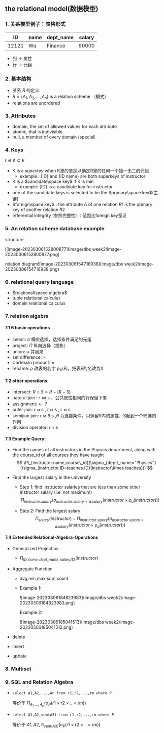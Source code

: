 ## the relational model(数据模型)

### 1. 关系模型例子：表格形式

| ID    | name | dept_name | salary |
| ----- | ---- | --------- | ------ |
| 12121 | Wu   | Finance   | 90000  |

- 列 $\rightarrow$ 属性
- 行 $\rightarrow$ 元组

### 2. 基本结构

- 关系 $R$ 的定义 
- $R=(A_1,A_2,...,A_n)$ is a relation scheme （模式）
- relations are unordered

### 3. Attributes

- domain, the set of allowed values for each attribute
- atomic, that is indivisible
- null, a member of every domain (special)

### 4. Keys

   Let K $\subseteq$ R

- K is a $superkey$ when K里的值足以确定R里的任何一个独一无二的元组
    - example : {ID} and {ID name} are both superkeys of instructor
- K is a $candidate\space key$ if K is min
    - example: {ID} is a candidate key for instructor
- one of the candidate keys is selected to be the $primary\space key$(主键)
- $foreign\space key$ : the attribute A of one relation $R1$ is the primary key of another relation $R2$ 
- referential integrity (参照完整性) ：范围比foreign key宽泛

### 5. An relation scheme database example

structure

![image-20230306152800877](image/dbs week2/image-20230306152800877.png)

relation diagram![image-20230306154716938](image/dbs week2/image-20230306154716938.png)

### 6. relational query language

- $relational\space algebra$
- tuple relational calculus
- domain relational calculus

### 7. relation algebra

#### 7.1 6 basic operations

- select: $\sigma$   横向选择，选择条件满足的元组
- project: $\Pi$  纵向选择（投影）
- union: $\cup$  并起来
- set difference: $-$
- Cartesian product: $\times$
- rename: $\rho$   改表的名字  $\rho_X(E)$，把表E的名改为X

#### 7.2 other operations

- intersect: $R\cap S=R-(R-S)$  
- natural join : $r\bowtie s$  ，公共属性相同的行保留下来
- assignment: $\leftarrow$   ？
- outer join: r ⟕ s , r ⟖ s , r ⟗ s
- semijion join: r ⟖ $\theta$ s ,$\theta$ 为连接条件，只保留R内的属性，S起到一个筛选的作用
- division operator: $r\div s$

#### 7.3 Example Query:

- Find the names of all instructors in the Physics department, along with the course_id of all courses they have taught
    $$
    \Pi_{instructor.name,course\_id}(\sigma_{dept\_name="Physics"}(\sigma_{instructor.ID=teaches.ID}(instructor\times teaches)))
    $$
    
- Find the largest salary in the university

    - Step 1: find instructor salaries that are less than some other instructor salary (i.e. not maximum)
        $$
        \Pi_{instructor.salary}(\sigma_{instructor.salary<d.salary}(instructor\times \rho_d(instructor)))
        $$
        
    - Step 2: Find the largest salary
        $$
        \Pi_{salary}(instructor)-\Pi_{instructor.salary}(\sigma_{instructor.salary<d.salary}(instructor\times \rho_d(instructor)))
        $$

#### 7.4 Extended Relational-Algebra-Operations

- Generalized Projection

    - $\Pi_{ID,name,dept\_name,salary/12}(instructor)$

- Aggregate Function

    - avg,min,max,sum,count

    - Example 1: 

        ![image-20230306184823983](image/dbs week2/image-20230306184823983.png)

        Example 2: 

        ![image-20230306185041513](image/dbs week2/image-20230306185041513.png)

- delete

- insert

- update

### 8. Multiset

### 9. SQL and Relation Algebra

- `select A1,A2,...,An from r1,r2,...,rm where P`

    等价于  $\Pi_{A_1,...,A_n}(\sigma_P(r1\times r2\times ..\times rm))$

- `select A1,A2,sum(A3) from r1,r2,...,rm where P`

    等价于  $A1,A2,\mathcal{G}_{sum(A3)}(\sigma_P(r1\times r2\times ..\times rm))$